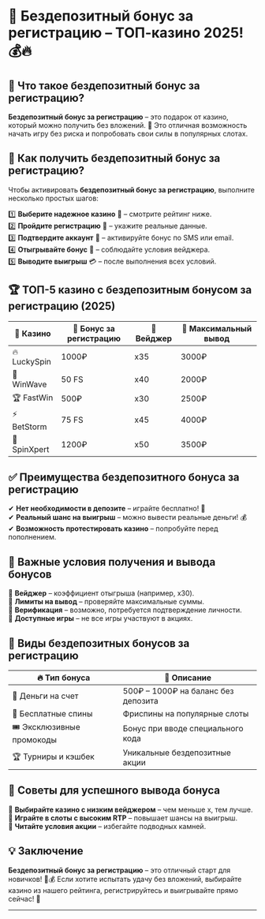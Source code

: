 # 🎰 Бездепозитный бонус за регистрацию – ТОП-казино 2025! 💰🔥

## 🚀 Что такое бездепозитный бонус за регистрацию?

**Бездепозитный бонус за регистрацию** – это подарок от казино, который можно получить без вложений. 🎁 Это отличная возможность начать игру без риска и попробовать свои силы в популярных слотах.  

## 📌 Как получить бездепозитный бонус за регистрацию?

Чтобы активировать **бездепозитный бонус за регистрацию**, выполните несколько простых шагов:  

1️⃣ **Выберите надежное казино** 🎰 – смотрите рейтинг ниже.  
2️⃣ **Пройдите регистрацию** 📝 – укажите реальные данные.  
3️⃣ **Подтвердите аккаунт** 📩 – активируйте бонус по SMS или email.  
4️⃣ **Отыгрывайте бонус** 🔄 – соблюдайте условия вейджера.  
5️⃣ **Выводите выигрыш** 💳 – после выполнения всех условий.  

## 🏆 ТОП-5 казино с бездепозитным бонусом за регистрацию (2025)

| 🎰 Казино        | 🎁 Бонус за регистрацию | 🔄 Вейджер | 💸 Максимальный вывод |
|----------------|---------------------|----------|------------------|
| 🔥 LuckySpin   | 1000₽               | x35      | 3000₽           |
| 🎯 WinWave     | 50 FS                | x40      | 2000₽           |
| 🏆 FastWin     | 500₽                 | x30      | 2500₽           |
| ⚡ BetStorm    | 75 FS                | x45      | 4000₽           |
| 🌟 SpinXpert   | 1200₽                | x50      | 3500₽           |

## ✅ Преимущества бездепозитного бонуса за регистрацию

✔ **Нет необходимости в депозите** – играйте бесплатно! 🎰  
✔ **Реальный шанс на выигрыш** – можно вывести реальные деньги! 💰  
✔ **Возможность протестировать казино** – попробуйте перед пополнением.  

## 🚨 Важные условия получения и вывода бонусов

🔹 **Вейджер** – коэффициент отыгрыша (например, x30).  
🔹 **Лимиты на вывод** – проверяйте максимальные суммы.  
🔹 **Верификация** – возможно, потребуется подтверждение личности.  
🔹 **Доступные игры** – не все игры участвуют в акциях.  

## 🎲 Виды бездепозитных бонусов за регистрацию

| 🔥 Тип бонуса              | 🎁 Описание |
|---------------------------|------------|
| 💸 Деньги на счет         | 500₽ – 1000₽ на баланс без депозита |
| 🎰 Бесплатные спины      | Фриспины на популярные слоты |
| 🎟 Эксклюзивные промокоды | Бонус при вводе специального кода |
| 🏆 Турниры и кэшбек       | Уникальные бездепозитные акции |

## 🎯 Советы для успешного вывода бонуса

🔹 **Выбирайте казино с низким вейджером** – чем меньше x, тем лучше.  
🔹 **Играйте в слоты с высоким RTP** – повышает шансы на выигрыш.  
🔹 **Читайте условия акции** – избегайте подводных камней.  

## 💡 Заключение

**Бездепозитный бонус за регистрацию** – это отличный старт для новичков! 🎰💰 Если хотите испытать удачу без вложений, выбирайте казино из нашего рейтинга, регистрируйтесь и выигрывайте прямо сейчас! 🚀  

---

